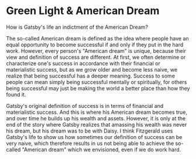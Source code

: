 # Green Light & American Dream
How is Gatsby's life an indictment of the American Dream?


The so-called American dream is defined as the idea where people have an equal opportunity to become successful if and only if they put in the hard work. However, every person's "American dream" is unique, because their view and definition of success are different. At first, we often determine or characterize one's success in accordance with their financial or materialistic success, but as we grow older and become less naive, we realize that being successful has a deeper meaning. Success to some people can mean simply being successful mentally or spiritually, for others being successful may just be making the world a better place than how they found it.

Gatsby's original definition of success is in terms of financial and materialistic success. And this is where his American dream becomes true, and over time he builds up his wealth and assets. However, it is only at the end of the story where Gatsby realizes that amassing his wealth was never his dream, but his dream was to be with Daisy. I think Fitzgerald uses Gatsby's life to show us how sometimes our definition of success can be very naive, which therefore results in us not being able to achieve the so-called "American dream" which we envisioned, even if we do work hard. 
